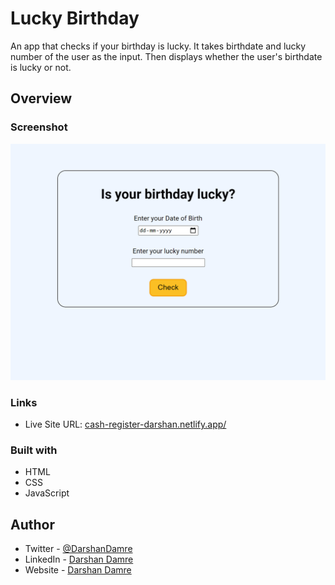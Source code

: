 # Lucky Birthday

An app that checks if your birthday is lucky. It takes birthdate and lucky number of the user as the input. Then displays whether the user's birthdate is lucky or not.

## Overview

### Screenshot

![live site screenshot](./screenshots/lucky-birthday.png)

### Links

- Live Site URL: [cash-register-darshan.netlify.app/](https://cash-register-darshan.netlify.app/)

### Built with

- HTML
- CSS
- JavaScript

## Author

- Twitter - [@DarshanDamre](https://twitter.com/DarshanDamre)
- LinkedIn - [Darshan Damre](https://www.linkedin.com/in/darshandamre/)
- Website - [Darshan Damre](https://darshandamre.netlify.app/)
